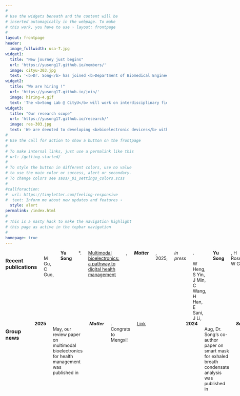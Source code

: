 ```yaml
---
#
# Use the widgets beneath and the content will be
# inserted automagically in the webpage. To make
# this work, you have to use › layout: frontpage
#
layout: frontpage
header:
  image_fullwidth: usa-7.jpg
widget1:
  title: "New journey just begins"
  url: 'https://yusong17.github.io/members/'
  image: cityu-303.jpg
  text: '<b>Dr. Song</b> has joined <b>Department of Biomedical Engineering</b> at City University of Hong Kong as a <b><a href="https://www.cityu.edu.hk/vpti/paps/index.htm">Presidential Assistant Professor</a></b> in July 2024. Sincerely appreciate all the strong support from Alice, Wei, professors, and friends. Look forward to this new adventure with outstanding colleagues at CityU BME in HK!'
widget2:
  title: "We are hiring !"
  url: 'https://yusong17.github.io/join/'
  image: hiring-4.gif
  text: 'The <b>Song Lab @ CityU</b> will work on interdisciplinary field to tackle grand challenges towards <b>personalized healthcare</b>. Talented postdoctoral and graduate candidates with related background (i.e. <b>BME, EE, ME, ChemE, BioE, Chem, MSE, and others</b>) are highly welcome and encouraged to contact <b>Dr. Song by <a href="mailto:yusong@cityu.edu.hk">Email</a></b>.'
widget3:
  title: "Our research scope"
  url: 'https://yusong17.github.io/research/'
  image: res-303.jpg
  text: 'We are devoted to developing <b>bioelectronic devices</b> with fundamental study and practical biomedical applications, including but not limited to: <br>1. Skin-interfaced multimodal biosensors;<br>2. Innovation of advanced manufacturing;<br>3. AI-powered health assessment;<br>4. Closed-loop personalized medicine.'
#
# Use the call for action to show a button on the frontpage
#
# To make internal links, just use a permalink like this
# url: /getting-started/
#
# To style the button in different colors, use no value
# to use the main color or success, alert or secondary.
# To change colors see sass/_01_settings_colors.scss
#
#callforaction:
#  url: https://tinyletter.com/feeling-responsive
#  text: Inform me about new updates and features ›
  style: alert
permalink: /index.html
#
# This is a nasty hack to make the navigation highlight
# this page as active in the topbar navigation
#
homepage: true
---
```






<div class="row">
  <div class="large-6 columns">
    <b><h3>Recent publications</h3></b><br>
    M Gu, C Guo, <b>Yu Song</b>*. <a href="https://doi.org/10.1016/j.matt.2025.102048">Multimodal bioelectronics: a pathway to digital health management</a>, <i><b>Matter</b></i>, 2025, <i>in press</i>.
<br><br>
    W Heng, S Yin, J Min, C Wang, H Han, E Sani, J Li, <b>Yu Song</b>, H Rossiter, W Gao*. <a href="https://www.science.org/doi/10.1126/science.adn6471">A smart mask for exhaled breath condensate harvesting and analysis</a>, <i><b>Science</b></i>, 2024, 385, 954-961.<br><br>
    C Xu†, <b>Yu Song†</b>, et al., W Gao*, <a href="https://www.nature.com/articles/s41928-023-01116-6">An artificial intelligence-reinforced physicochemical sensing electronic skin for stress response monitoring</a>, <i><b>Nature Electronics</b></i>, 2024, 7, 168-179.<br><br>
    <b>Yu Song</b>, et al., W Gao*, <a href="https://www.science.org/doi/full/10.1126/sciadv.adi6492">3D-printed epifluidic electronic skin for machine learning-powered multimodal health surveillance</a>, <i><b>Science Advances</b></i>, 2023, 9, eadi6492.<br><br>
    R Tay†, <b>Yu Song†</b>, D Yao, W Gao*, <a href="https://doi.org/10.1016/j.mattod.2023.09.006">Direct-ink-writing 3D-printed bioelectronics</a>, <i><b>Materials Today</b></i>, 2023, 71, 135-151.<br><br>
    J Tu, J Min, <b>Yu Song</b>, et al., W Gao*, <a href="https://www.nature.com/articles/s41551-023-01059-5">A wireless patch for the monitoring of C-reactive protein in sweat</a>, <i><b>Nature Biomedical Engineering</b></i>, 2023, 7, 1293-1306.<br><br>
    J Min†, S Demchyshyn†, J Sempionatto, <b>Yu Song</b>, et al., W Gao*, <a href="https://www.nature.com/articles/s41928-023-00996-y">An autonomous wearable biosensor powered by a perovskite solar cell</a>, <i><b>Nature Electronics</b></i>, 2023, 6, 630-641.<br><br>
  </div>   
  <div class="large-6 columns">
    <b><h3>Group news</h3></b><br>
    <b>2025</b><br>
		May, our review paper on multimodal bioelectronics for health management was published in <b><i>Matter</i></b>. Congrats to Mengxi! <u><a href="https://doi.org/10.1016/j.matt.2025.102048">Link</a></u><br><h8> </h8><br>
    <center> <img src="images/logo/matter.png" width="160"> </center><br> <b>2024</b><br>
    Aug, Dr. Song‘s co-author paper on smart mask for exhaled breath condensate analysis was published in <b><i>Science</i></b>. <u><a href="https://www.science.org/doi/10.1126/science.adn6471">Link</a></u><br><h8> </h8><br>
    <center> <img src="images/logo/sci-2.png" width="160"> </center><br>
    May, Dr. Song was listed in the <b>Forbes 30 under 30 Asia</b> Healthcare & Science category. <u><a href="https://www.forbes.com/30-under-30/2024/asia/healthcare-science">Link</a></u><br><h8> </h8><br>
    <center> <img src="images/forbes30-song.jpg" width="200"> </center><br>
    Feb, Dr. Song's first-author paper on multimodal biosensors for AI-reinforced stress assessment was published at <b><i>Nature Electronics</i></b>. <u><a href="https://www.nature.com/articles/s41928-023-01116-6">Link</a></u><br><h8> </h8><br>
    <center> <img src="images/logo/nel.jpg" width="200"> </center><br>
    <b>2023</b><br>
    Oct, Dr. Song was recognized as one of the <b>World's Top 2% Scientists</b> by Stanford University and Elsevier Scopus. See <u><a href="https://elsevier.digitalcommonsdata.com/datasets/btchxktzyw/6">full list</a></u><br><h8> </h8><br>
    <center> <img src="images/logo/2023scientist.png" width="200"> </center><br>
    Sep, Dr. Song's first-author paper on 3D-printed system for ML-powered health surveillance was published at <b><i>Science Advances</i></b>. <u><a href="https://www.science.org/doi/full/10.1126/sciadv.adi6492">Link</a></u><br><h8> </h8><br>
    <center> <img src="images/logo/sa.png" width="200"> </center><br>
  </div>
</div>
